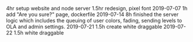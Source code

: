 4hr setup website and node server
1.5hr redesign, pixel font
2019-07-07 1h add "Are you sure?" page, dockerfile
2019-07-14 8h finished the server logic which includes the queuing of user colors, fading, sending levels to OLA and admin settings.
2019-07-21 1.5h create white draggable
2019-07-22 1.5h white draggable 
